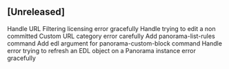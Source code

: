 ## [Unreleased]
Handle URL Filtering licensing error gracefully
Handle trying to edit a non committed Custom URL category error carefully
Add panorama-list-rules command
Add edl argument for panorama-custom-block command
Handle error trying to refresh an EDL object on a Panorama instance error gracefully
